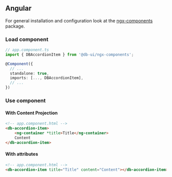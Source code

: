## Angular

For general installation and configuration look at the [ngx-components](https://www.npmjs.com/package/@db-ui/ngx-components) package.

### Load component

```ts app.component.ts
// app.component.ts
import { DBAccordionItem } from '@db-ui/ngx-components';

@Component({
  // ...
  standalone: true,
  imports: [..., DBAccordionItem],
  // ...
})
```

### Use component

#### With Content Projection

```html app.component.html
<!-- app.component.html -->
<db-accordion-item>
	<ng-container *title>Title</ng-container>
	Content
</db-accordion-item>
```

#### With attributes

```html app.component.html
<!-- app.component.html -->
<db-accordion-item title="Title" content="Content"></db-accordion-item>
```
